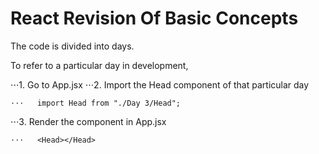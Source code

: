 # React Revision Of Basic Concepts

The code is divided into days.

To refer to a particular day in development,

⋅⋅⋅1. Go to App.jsx
⋅⋅⋅2. Import the Head component of that particular day
   ```
⋅⋅⋅   import Head from "./Day 3/Head";
   ```
⋅⋅⋅3. Render the component in App.jsx
   ```
⋅⋅⋅   <Head></Head>
   ```




